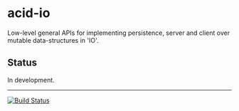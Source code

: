 # acid-io
Low-level general APIs for implementing persistence, server and client over mutable data-structures in 'IO'.

## Status
In development.

<!-- 
## Links:
- http://hackage.haskell.org/package/acid-io
-->

---
[![Build Status](https://travis-ci.org/acid-state/acid-io.png)](https://travis-ci.org/acid-state/acid-io)
